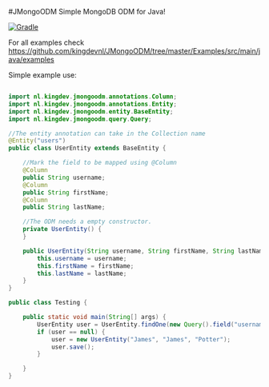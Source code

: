 #JMongoODM
Simple MongoDB ODM for Java!

[![Gradle](https://github.com/kingdevnl/JMongoODM/actions/workflows/gradle.yaml/badge.svg)](https://github.com/kingdevnl/JMongoODM/actions/workflows/gradle.yaml)

For all examples check https://github.com/kingdevnl/JMongoODM/tree/master/Examples/src/main/java/examples

Simple example use:

```java

import nl.kingdev.jmongoodm.annotations.Column;
import nl.kingdev.jmongoodm.annotations.Entity;
import nl.kingdev.jmongoodm.entity.BaseEntity;
import nl.kingdev.jmongoodm.query.Query;

//The entity annotation can take in the Collection name
@Entity("users")
public class UserEntity extends BaseEntity {

    //Mark the field to be mapped using @Column
    @Column
    public String username;
    @Column
    public String firstName;
    @Column
    public String lastName;

    //The ODM needs a empty constructor.
    private UserEntity() {
    }

    public UserEntity(String username, String firstName, String lastName) {
        this.username = username;
        this.firstName = firstName;
        this.lastName = lastName;
    }
}

public class Testing {

    public static void main(String[] args) {
        UserEntity user = UserEntity.findOne(new Query().field("username")._equals("James"), UserEntity.class);
        if (user == null) {
            user = new UserEntity("James", "James", "Potter");
            user.save();
        }

    }
}
```
